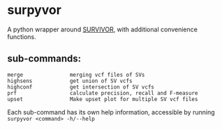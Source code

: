 # surpyvor
A python wrapper around [SURVIVOR](https://github.com/fritzsedlazeck/SURVIVOR), with additional convenience functions.


## sub-commands:
    merge               merging vcf files of SVs
    highsens            get union of SV vcfs
    highconf            get intersection of SV vcfs
    prf                 calculate precision, recall and F-measure
    upset               Make upset plot for multiple SV vcf files

Each sub-command has its own help information, accessible by running `surpyvor <command> -h/--help`
